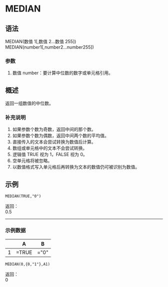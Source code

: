 # MEDIAN

## 语法

MEDIAN(数值 1[,数值 2...数值 255])  
MEDIAN(number1[,number2...number255])

### 参数

1. 数值 number：要计算中位数的数字或单元格引用。

## 概述

返回一组数值的中位数。

### 补充说明

1. 如果参数个数为奇数，返回中间的那个数。
2. 如果参数个数为偶数，返回中间两个数的平均值。
3. 直接传入的文本会尝试转换为数值后计算。
4. 数组或单元格中的文本不会尝试转换。
5. 逻辑值 TRUE 视为 1，FALSE 视为 0。
6. 空单元格将被忽略。
7. 以数值格式写入单元格后再转换为文本的数值仍可被识别为数值。

## 示例

```excel
MEDIAN(TRUE,"0")
```

返回：  
0.5

---

### 示例数据

|     | A     | B    |
| --- | ----- | ---- |
| 1   | =TRUE | ="0" |

```excel
MEDIAN(0,{0,"1"},A1)
```

返回：  
0
